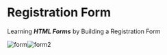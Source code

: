 # Registration Form

Learning <strong><em>HTML Forms</em></strong> by Building a Registration Form

![form](https://github.com/pacuino/registrationForm-fCC/assets/45083782/f3fd9b9a-9480-495a-b6fa-ee52dd81ea20)![form2](https://github.com/pacuino/registrationForm-fCC/assets/45083782/15b6c5c6-ea11-4ed3-ac6c-8ac00feb99eb)
